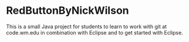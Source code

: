 # RedButtonByNickWilson

 This is a small Java project for students to learn to work with git at code.wm.edu in combination with Eclipse and to get started with Eclipse.
